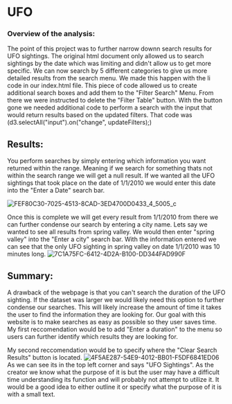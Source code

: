 # UFO
### Overview of the analysis:
The point of this project was to further narrow downn search results for UFO sightings. The original html
document only allowed us to search sightings by the date which was limiting and didn't allow us to get more specific. We can now search by 
5 different categories to give us more detailed results from the search menu. We made this happen with the 
li code in our index.html file. This piece of code allowed us to create additional search boxes and add them to the "Filter Search" Menu. From there
we were instructed to delete the "Filter Table" button. With the button gone we needed additional code to perform a search with the input that would return results based on the updated filters. That code was (d3.selectAll("input").on("change", updateFilters);)


## Results:
You perform searches by simply entering which information you want returned within the range. Meaning if we search for something thats not within the search range we will get a null result. If we wanted all the UFO sightings
that took place on the date of 1/1/2010 we would enter this date into the "Enter a Date" search bar.

![FEF80C30-7025-4513-8CAD-3ED4700D0433_4_5005_c](https://user-images.githubusercontent.com/112785655/205192166-0f833d68-01e1-4d6a-b0c1-7a7e1f626f74.jpeg)

Once this is complete we will get every result from 1/1/2010 from there we can further condense our search by entering a city name. Lets say we wanted to see all results from spring valley. We would then enter "spring valley" into the "Enter a city" search bar. With the information entered we can see that the only UFO sighting in spring valley on date 1/1/2010 was 10 minutes long. 
![7C1A75FC-6412-4D2A-B100-DD344FAD990F](https://user-images.githubusercontent.com/112785655/205192684-3bdc209c-f9f0-4b37-bd6a-5c1eeeb9b36a.jpeg)


## Summary:
A drawback of the webpage is that you can't search the duration of the UFO sighting. If the dataset was larger we would likely need this option to further condense our searches. This will likely increase the amount of time it takes the user to find the information they are looking for. Our goal with this
website is to make searches as easy as possible so they user saves time.
My first reccomendation would be to add "Enter a duration" to the menu so users can further identify which results they are looking for. 

My second reccomendation would be to specify where the "Clear Search Results" button is located. 
![4F5AE287-54E9-4012-BB01-F5DF6841ED06](https://user-images.githubusercontent.com/112785655/205194067-e0078ee7-b1a2-4a35-8fb5-35f4dbbe6c33.jpeg)
As we can see its in the top left corner and says "UFO Sightings". As the creator we know what the purpose of it is but the user may have a difficult time understanding its function and will probably not attempt to utilize it. It would be a good idea to either outline it or specify what the purpose of it is with a small text. 
